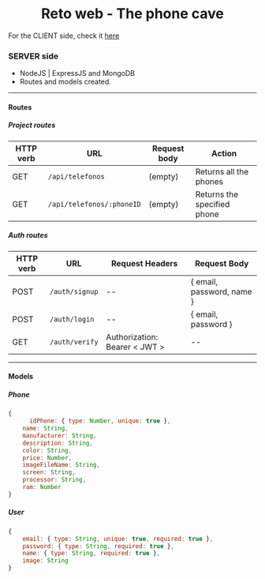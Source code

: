 
<div align="center">
<h1>Reto web - The phone cave</h1> 
</div>

For the CLIENT side, check it <a href="https://github.com/AitorSantaeugenia/reto_web/tree/main/client">here</a>

### SERVER side

- NodeJS | ExpressJS and MongoDB
- Routes and models created. 

---

#### Routes

##### Project routes

| HTTP verb | URL                        | Request body | Action                        |
| --------- | -------------------------- | ------------ | ----------------------------- |
| GET       | `/api/telefonos`           | (empty)      | Returns all the phones        |
| GET       | `/api/telefonos/:phoneID`  | (empty)      | Returns the specified phone   |

##### Auth routes

| HTTP verb | URL            | Request Headers                 | Request Body              |
| --------- | -------------- | ------------------------------- | ------------------------- |
| POST      | `/auth/signup` | --                              | { email, password, name } |
| POST      | `/auth/login`  | --                              | { email, password }       |
| GET       | `/auth/verify` | Authorization: Bearer \< JWT \> | --                        |



<hr>

#### Models

##### Phone

```js
{
      idPhone: { type: Number, unique: true },
	name: String,
	manufacturer: String,
	description: String,
	color: String,
	price: Number,
	imageFileName: String,
	screen: String,
	processor: String,
	ram: Number
}
```

##### User

```js
{
	email: { type: String, unique: true, required: true },
	password: { type: String, required: true },
	name: { type: String, required: true },
	image: String
}
```

